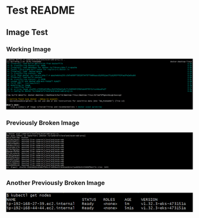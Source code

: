 # Test README

## Image Test

### Working Image
![Test 1](screenshots/01-docker/docker-build-process.png)

### Previously Broken Image  
![Test 2](screenshots/01-docker/docker-push-success.png)

### Another Previously Broken Image
![Test 3](screenshots/03-kubernetes-setup/kubectl-get-nodes.png)

